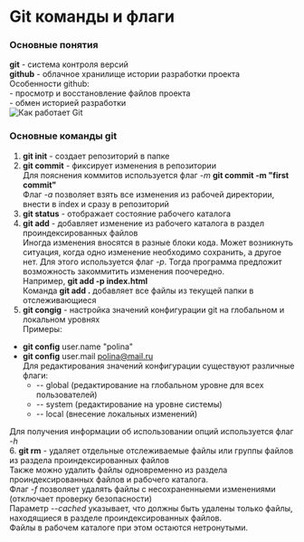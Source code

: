 # Git команды и флаги

### Основные понятия

**git** - система контроля версий  
**github** - облачное хранилище истории разработки проекта  
Особенности github:  
    - просмотр и восстановление файлов проекта  
	- обмен историей разработки  
![Как работает Git](https://nuancesprog.ru/wp-content/uploads/2024/01/0-coqGSKUC439sFIA-.png)

### Основные команды git

1. **git init** - создает репозиторий в папке
2. **git commit** - фиксирует изменения в репозитории  
Для пояснения коммитов используется флаг _-m_  **git commit -m "first commit"**  
Флаг _-a_ позволяет взять все изменения из рабочей директории, внести в index и сразу в репозиторий
3. **git status** - отображает состояние рабочего каталога  
4. **git add** - добавляет изменение из рабочего каталога в раздел проиндексированных файлов  
Иногда изменения вносятся в разные блоки кода. Может возникнуть ситуация, когда одно изменение необходимо сохранить,
а другое нет. Для этого используется флаг _-p_. Тогда программа предложит возможность закоммитить изменения поочередно.    
Например, **git add -p index.html**  
Команда **git add .** добавляет все файлы из текущей папки в отслеживающиеся 
5. **git congig** - настройка значений конфигурации git на глобальном и локальном уровнях   
Примеры:  
  - **git config** user.name "polina"  
  - **git config** user.mail polina@mail.ru  
Для редактирования значений конфигурации существуют различные флаги:  
    - -- global (редактирование на глобальном уровне для всех пользователей)
    - -- system (редактирование на уровне системы)
    - -- local  (внесение локальных изменений)
 
 Для получения информации об использовании опций используется флаг _-h_  
6. **git rm** - удаляет отдельные отслеживаемые файлы или группы файлов из раздела проиндексированных файлов  
Также можно удалить файлы одновременно из раздела проиндексированных файлов и рабочего каталога.   
Флаг _-f_ позволяет удалять файлы с несохраненныеми изменениями (отключает проверку безопасности)  
Параметр _--cached_ указывает, что должны быть удалены только файлы, находящиеся в разделе проиндексированных файлов.  
Файлы в рабочем каталоге при этом остаются нетронутыми.  







